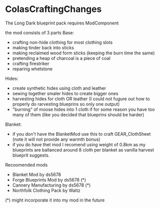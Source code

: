 # ColasCraftingChanges
 The Long Dark blueprint pack
 requires ModComponent

the mod consists of 3 parts
Base:
- crafting non-hide clothing for most clothing slots
- making tinder back into sticks
- making reclaimed wood form sticks (keeping the burn time the same)
- pretending a heap of charcoal is a piece of coal
- crafting firestriker
- reparing whetstone

Hides:
- create synthetic hides using cloth and leather
- sewing together smaler hides to create bigger ones
- harvesting hides for cloth OR leather (I could not fugure out how to properly do rarvesting blueprins so only one output)
- "burning" of moose hides into 1 cloth if for some reason you have too many of them (like you decided that blueprins should be harder)

Blanket:
- if you don't have the BlanketMod use this to craft GEAR_ClothSheet (note it will not provide any warmth bonus)
- if you do have thet mod I recomend using weight of 0.8km as my blueprints are ballanced around 8 cloth per blanket as vanilla harvest blueprit suggests.



Recoomended mods
- Blanket Mod by ds5678
- Forge Blueprints Mod by ds5678 (*)
- Cannery Manufacturing by ds5678 (*)
- Northfolk Clothing Pack by Waltz

(*) might incorporate it into my mod in the future